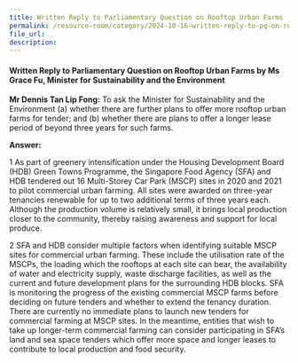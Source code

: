 ```yaml
---
title: Written Reply to Parliamentary Question on Rooftop Urban Farms
permalink: /resource-room/category/2024-10-16-written-reply-to-pq-on-rooftop-urban-farms
file_url:
description:
---
```

 
#### Written Reply to Parliamentary Question on Rooftop Urban Farms by Ms Grace Fu, Minister for Sustainability and the Environment

**Mr Dennis Tan Lip Fong:** To ask the Minister for Sustainability and the Environment (a) whether there are further plans to offer more rooftop urban farms for tender; and (b) whether there are plans to offer a longer lease period of beyond three years for such farms.  

**Answer:**  

1 As part of greenery intensification under the Housing Development Board (HDB) Green Towns Programme, the Singapore Food Agency (SFA) and HDB tendered out 16 Multi-Storey Car Park (MSCP) sites in 2020 and 2021 to pilot commercial urban farming. All sites were awarded on three-year tenancies renewable for up to two additional terms of three years each. Although the production volume is relatively small, it brings local production closer to the community, thereby raising awareness and support for local produce.  
  
2 SFA and HDB consider multiple factors when identifying suitable MSCP sites for commercial urban farming. These include the utilisation rate of the MSCPs, the loading which the rooftops at each site can bear, the availability of water and electricity supply, waste discharge facilities, as well as the current and future development plans for the surrounding HDB blocks. SFA is monitoring the progress of the existing commercial MSCP farms before deciding on future tenders and whether to extend the tenancy duration. There are currently no immediate plans to launch new tenders for commercial farming at MSCP sites. In the meantime, entities that wish to take up longer-term commercial farming can consider participating in SFA’s land and sea space tenders which offer more space and longer leases to contribute to local production and food security.  
